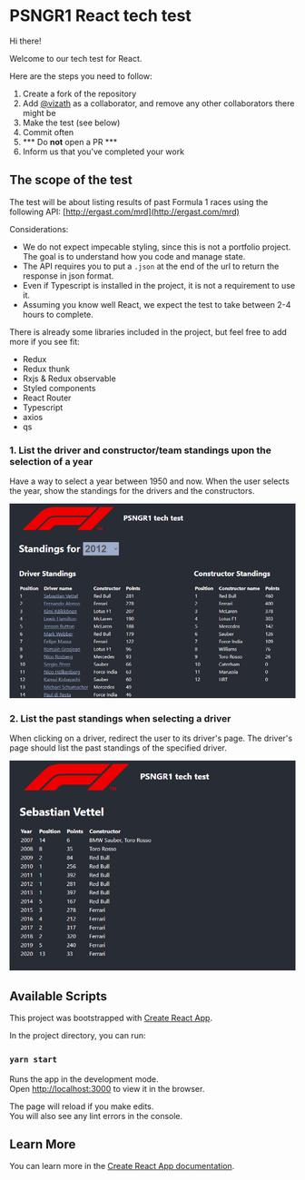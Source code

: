 # PSNGR1 React tech test

Hi there!

Welcome to our tech test for React.

Here are the steps you need to follow:

1. Create a fork of the repository
2. Add [@vizath](https://github.com/vizath) as a collaborator, and remove any other collaborators there might be
3. Make the test (see below)
4. Commit often
5. *** Do **not** open a PR ***
6. Inform us that you've completed your work

## The scope of the test

The test will be about listing results of past Formula 1 races using the following API: [http://ergast.com/mrd](http://ergast.com/mrd)

Considerations:

- We do not expect impecable styling, since this is not a portfolio project. The goal is to understand how you code and manage state.
- The API requires you to put a `.json` at the end of the url to return the response in json format.
- Even if Typescript is installed in the project, it is not a requirement to use it.
- Assuming you know well React, we expect the test to take between 2-4 hours to complete.

There is already some libraries included in the project, but feel free to add more if you see fit:

- Redux
- Redux thunk
- Rxjs & Redux observable
- Styled components
- React Router
- Typescript
- axios
- qs


### 1. List the driver and constructor/team standings upon the selection of a year

Have a way to select a year between 1950 and now. When the user selects the year, show the standings for the drivers and the constructors.

![Season Page](docs/season.png)

### 2. List the past standings when selecting a driver

When clicking on a driver, redirect the user to its driver's page. The driver's page should list the past standings of the specified driver.

![Driver Page](docs/driver.png)

## Available Scripts

This project was bootstrapped with [Create React App](https://github.com/facebook/create-react-app).

In the project directory, you can run:

### `yarn start`

Runs the app in the development mode.\
Open [http://localhost:3000](http://localhost:3000) to view it in the browser.

The page will reload if you make edits.\
You will also see any lint errors in the console.

## Learn More

You can learn more in the [Create React App documentation](https://facebook.github.io/create-react-app/docs/getting-started).
